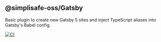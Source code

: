 ## @simplisafe-oss/Gatsby

Basic plugin to create new Gatsby 5 sites and inject TypeScript aliases into Gatsby's Babel config.

[![CI](https://github.com/simplisafe-oss/gatsby/actions/workflows/actions.yml/badge.svg)](https://github.com/simplisafe-oss/gatsby/actions/workflows/actions.yml)
